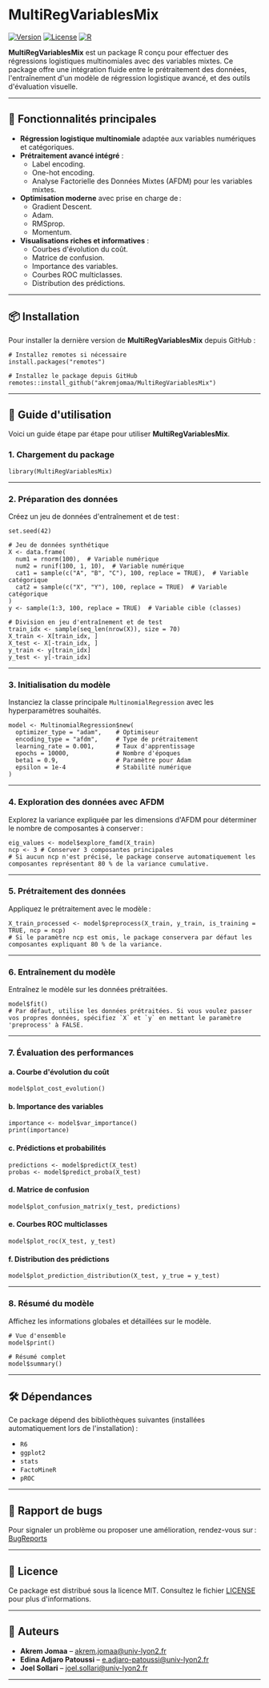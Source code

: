 
# MultiRegVariablesMix

[![Version](https://img.shields.io/badge/version-0.1.0-blue.svg)](https://github.com/akremjomaa/MultiRegVariablesMix)
[![License](https://img.shields.io/badge/license-MIT-green.svg)](https://opensource.org/licenses/MIT)
[![R](https://img.shields.io/badge/built%20with-R-blue.svg)](https://www.r-project.org/)

**MultiRegVariablesMix** est un package R conçu pour effectuer des régressions logistiques multinomiales avec des variables mixtes. Ce package offre une intégration fluide entre le prétraitement des données, l'entraînement d'un modèle de régression logistique avancé, et des outils d'évaluation visuelle.

---

## 🚀 Fonctionnalités principales

- **Régression logistique multinomiale** adaptée aux variables numériques et catégoriques.
- **Prétraitement avancé intégré** :
  - Label encoding.
  - One-hot encoding.
  - Analyse Factorielle des Données Mixtes (AFDM) pour les variables mixtes.
- **Optimisation moderne** avec prise en charge de :
  - Gradient Descent.
  - Adam.
  - RMSprop.
  - Momentum.
- **Visualisations riches et informatives** :
  - Courbes d'évolution du coût.
  - Matrice de confusion.
  - Importance des variables.
  - Courbes ROC multiclasses.
  - Distribution des prédictions.

---

## 📦 Installation

Pour installer la dernière version de **MultiRegVariablesMix** depuis GitHub :

```
# Installez remotes si nécessaire
install.packages("remotes")

# Installez le package depuis GitHub
remotes::install_github("akremjomaa/MultiRegVariablesMix")
```

---

## 🔧 Guide d'utilisation

Voici un guide étape par étape pour utiliser **MultiRegVariablesMix**.

### 1. Chargement du package

```
library(MultiRegVariablesMix)
```

---

### 2. Préparation des données

Créez un jeu de données d'entraînement et de test :

```
set.seed(42)

# Jeu de données synthétique
X <- data.frame(
  num1 = rnorm(100),  # Variable numérique
  num2 = runif(100, 1, 10),  # Variable numérique
  cat1 = sample(c("A", "B", "C"), 100, replace = TRUE),  # Variable catégorique
  cat2 = sample(c("X", "Y"), 100, replace = TRUE)  # Variable catégorique
)
y <- sample(1:3, 100, replace = TRUE)  # Variable cible (classes)

# Division en jeu d'entraînement et de test
train_idx <- sample(seq_len(nrow(X)), size = 70)
X_train <- X[train_idx, ]
X_test <- X[-train_idx, ]
y_train <- y[train_idx]
y_test <- y[-train_idx]
```

---

### 3. Initialisation du modèle

Instanciez la classe principale `MultinomialRegression` avec les hyperparamètres souhaités.

```
model <- MultinomialRegression$new(
  optimizer_type = "adam",    # Optimiseur
  encoding_type = "afdm",     # Type de prétraitement
  learning_rate = 0.001,      # Taux d'apprentissage
  epochs = 10000,             # Nombre d'époques
  beta1 = 0.9,                # Paramètre pour Adam
  epsilon = 1e-4              # Stabilité numérique
)
```

---

### 4. Exploration des données avec AFDM

Explorez la variance expliquée par les dimensions d'AFDM pour déterminer le nombre de composantes à conserver :

```
eig_values <- model$explore_famd(X_train)
ncp <- 3 # Conserver 3 composantes principales
# Si aucun ncp n'est précisé, le package conserve automatiquement les composantes représentant 80 % de la variance cumulative.
```

---

### 5. Prétraitement des données

Appliquez le prétraitement avec le modèle :

```
X_train_processed <- model$preprocess(X_train, y_train, is_training = TRUE, ncp = ncp)
# Si le paramètre ncp est omis, le package conservera par défaut les composantes expliquant 80 % de la variance.
```

---

### 6. Entraînement du modèle

Entraînez le modèle sur les données prétraitées.

```
model$fit()
# Par défaut, utilise les données prétraitées. Si vous voulez passer vos propres données, spécifiez `X` et `y` en mettant le paramètre 'preprocess' à FALSE.
```

---

### 7. Évaluation des performances

#### a. Courbe d'évolution du coût

```
model$plot_cost_evolution()
```
 
 
#### b. Importance des variables


```
importance <- model$var_importance()
print(importance)
```


#### c. Prédictions et probabilités


```
predictions <- model$predict(X_test)
probas <- model$predict_proba(X_test)
```


#### d. Matrice de confusion


```
model$plot_confusion_matrix(y_test, predictions)
```


#### e. Courbes ROC multiclasses


```
model$plot_roc(X_test, y_test)
```


#### f. Distribution des prédictions


```
model$plot_prediction_distribution(X_test, y_true = y_test)
```

---

### 8. Résumé du modèle

Affichez les informations globales et détaillées sur le modèle.

```
# Vue d'ensemble
model$print()
```

```
# Résumé complet
model$summary()
```

---

## 🛠️ Dépendances

Ce package dépend des bibliothèques suivantes (installées automatiquement lors de l'installation) :

- `R6`
- `ggplot2`
- `stats`
- `FactoMineR`
- `pROC`

---

## 🐞 Rapport de bugs

Pour signaler un problème ou proposer une amélioration, rendez-vous sur :  
[BugReports](https://github.com/akremjomaa/MultiRegVariablesMix/issues)

---

## 📄 Licence

Ce package est distribué sous la licence MIT. Consultez le fichier [LICENSE](https://github.com/akremjomaa/MultiRegVariablesMix/blob/master/LICENSE) pour plus d'informations.

---

## 👥 Auteurs

- **Akrem Jomaa** – [akrem.jomaa@univ-lyon2.fr](mailto:akrem.jomaa@univ-lyon2.fr)
- **Edina Adjaro Patoussi** – [e.adjaro-patoussi@univ-lyon2.fr](mailto:e.adjaro-patoussi@univ-lyon2.fr)
- **Joel Sollari** – [joel.sollari@univ-lyon2.fr](mailto:joel.sollari@univ-lyon2.fr)

---

